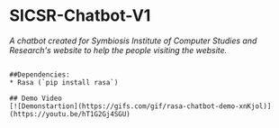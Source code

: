# SICSR-Chatbot-V1
_A chatbot created for Symbiosis Institute of Computer Studies and Research's website to help the people visiting the website._
```

##Dependencies:
* Rasa (`pip install rasa`)

## Demo Video
[![Demonstartion](https://gifs.com/gif/rasa-chatbot-demo-xnKjol)](https://youtu.be/hT1G2Gj4SGU)

